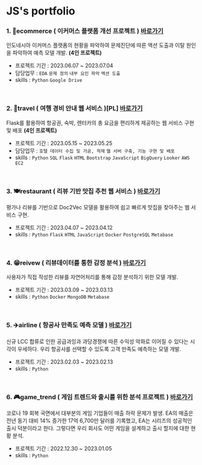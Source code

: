 # JS's portfolio

### 1. 👗ecommerce ( 이커머스 플랫폼 개선 프로젝트 )   [바로가기](https://github.com/KIMJEONGSU/js_portfolio/tree/main/ecommerce)
인도네시아 이커머스 플랫폼의 현황을 파악하여 문제진단에 따른 액션 도출과 이탈 원인을 파악하여 예측 모델 개발. **(4인 프로젝트)**
- 프로젝트 기간 : 2023.06.07 ~ 2023.07.04
- 담당업무 : ```EDA``` ```문제 정의``` ```내부 요인 파악``` ```액션 도출```
- skills : ```Python```  ```Google Drive```


<br>

### 2. 🍊travel ( 여행 경비 안내 웹 서비스 )[PL]    [바로가기](https://github.com/KIMJEONGSU/js_portfolio/tree/main/travel)
Flask를 활용하여 항공권, 숙박, 렌터카의 총 요금을 편리하게 제공하는 웹 서비스 구현 및 배포 **(4인 프로젝트)**
- 프로젝트 기간 : 2023.05.15 ~ 2023.05.25
- 담당업무 : ```호텔 데이터 수집 및 가공, 적재``` ```웹 서버 구축, 기능 구현 및 배포```
- skills : ```Python``` ```SQL``` ```Flask```  ```HTML``` ```Bootstrap```  ```JavaScript``` ```BigQuery``` ```Looker``` ```AWS EC2```

<br>

### 3. 🍽️restaurant ( 리뷰 기반 맛집 추천 웹 서비스 )   [바로가기](https://github.com/KIMJEONGSU/js_portfolio/tree/main/restaurant)
평가나 리뷰를 기반으로 Doc2Vec 모델을 활용하여 쉽고 빠르게 맛집을 찾아주는 웹 서비스 구현.
- 프로젝트 기간 : 2023.04.07 ~ 2023.04.12
- skills : ```Python``` ```Flask``` ```HTML``` ```JavaScript``` ```Docker``` ```PostgreSQL``` ```Metabase```

<br>

### 4. 😁reivew ( 리뷰데이터를 통한 감정 분석 )   [바로가기](https://github.com/KIMJEONGSU/js_portfolio/tree/main/review)
사용자가 직접 작성한 리뷰를 자연어처리를 통해 감정 분석하기 위한 모델 개발.
- 프로젝트 기간 : 2023.03.09 ~ 2023.03.13
- skills : ```Python``` ```Docker``` ```MongoDB``` ```Metabase```

<br>

### 5. ✈️airline ( 항공사 만족도 예측 모델 )   [바로가기](https://github.com/KIMJEONGSU/js_portfolio/tree/main/airline)
신규 LCC 합류로 인한 공급과잉과 과당경쟁에 따른 수익성 악화로 이어질 수 있다는 시각이 우세하다. 우리 항공사를 선택할 수 있도록 고객 만족도 예측하는 모델 개발.
- 프로젝트 기간 : 2023.02.03 ~ 2023.02.13
- skills : ```Python```

<br>

### 6. 🎮game_trend ( 게임 트렌드와 출시를 위한 분석 프로젝트 )   [바로가기](https://github.com/KIMJEONGSU/js_portfolio/tree/main/game_trend)
코로나 19 회복 국면에서 대부분의 게임 기업들이 매출 하락 문제가 발생. EA의 매출은 전년 동기 대비 14% 증가한 17억 6,700만 달러를 기록했고, EA는 시리즈의 성공적인 출시 덕분이라고 한다. 그렇다면 우리 회사도 어떤 게임을 설계하고 출시 할지에 대한 현황 분석.
- 프로젝트 기간 : 2022.12.30 ~ 2023.01.05
- skills : ```Python```
